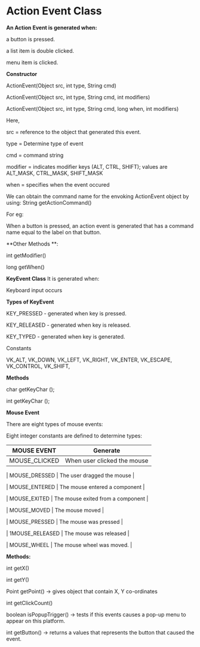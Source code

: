 # Action Event Class

**An Action Event is generated when:**

a button is pressed.

a list item is double clicked.

menu item is clicked.

**Constructor**

ActionEvent(Object src, int type, String cmd)

ActionEvent(Object src, int type, String cmd, int modifiers)

ActionEvent(Object src, int type, String cmd, long when, int modifiers)

Here,

src = reference to the object that generated this event.

type = Determine type of event

cmd = command string

modifier = indicates modifier keys (ALT, CTRL, SHIFT); values are ALT_MASK, CTRL_MASK, SHIFT_MASK

when = specifies when the event occured

We can obtain the command name for the envoking ActionEvent object by using: String getActionCommand()

For eg:

When a button is pressed, an action event is generated that has a command name equal to the label on that button.

**Other Methods **:

int getModifier()

long getWhen()

**KeyEvent Class**
It is generated when:

Keyboard input occurs

**Types of KeyEvent**

KEY_PRESSED - generated when key is pressed.

KEY_RELEASED - generated when key is released.

KEY_TYPED - generated when key is generated.

Constants

VK_ALT, VK_DOWN, VK_LEFT, VK_RIGHT, VK_ENTER, VK_ESCAPE, VK_CONTROL, VK_SHIFT,

**Methods**

char getKeyChar ();

int getKeyChar ();

**Mouse Event**

There are eight types of mouse events:

Eight integer constants are defined to determine types:

 | MOUSE EVENT     | Generate                          |
 | --------------- |:--------------------------------:|
 | MOUSE_CLICKED	  | When user clicked the mouse       |

 | MOUSE_DRESSED	  | The user dragged the mouse        |

 | MOUSE_ENTERED	  | The mouse entered a component     |

 | MOUSE_EXITED	   | The mouse exited from a component |

 | MOUSE_MOVED	    | The mouse moved                   |

 | MOUSE_PRESSED	  | The mouse was pressed             |

 | 1MOUSE_RELEASED |	The mouse was released            |

 | MOUSE_WHEEL     |	The mouse wheel was moved.        | 

**Methods:**


int getX()

int getY()

Point getPoint() -> gives object that contain X, Y co-ordinates

int getClickCount()

boolean isPopupTrigger() -> tests if this events causes a pop-up menu to appear on this platform.

int getButton() -> returns a values that represents the button that caused the event.
